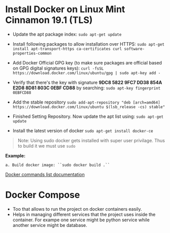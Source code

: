 # Install Docker on Linux Mint Cinnamon 19.1 (TLS)
  - Update the apt package index:
    ``sudo apt-get update``
    
  - Install following packages to allow installation over HTTPS:
  ``sudo apt-get install apt-transport-https ca-certificates curl software-properties-common``
  
  - Add Docker Official GPG key (to make sure packages are official based on GPG digital signatures keys):
  ``curl -fsSL https://download.docker.com/linux/ubuntu/gpg | sudo apt-key add -``
  
  - Verify that there's the key with signature **9DC8 5822 9FC7 DD38 854A E2D8 8D81 803C 0EBF CD88** by searching:
  ``sudo apt-key fingerprint 0EBFCD88``
  
  - Add the stable repository
  ``sudo add-apt-repository "deb [arch=amd64] https://download.docker.com/linux/ubuntu $(lsb_release -cs) stable"``
  
  - Finished Setting Repository. Now update the apt list using:
  ``sudo apt-get update``
  
  - Install the latest version of docker
  ``sudo apt-get install docker-ce``
> Note: Using sudo docker gets installed with super user privilage. Thus to build it we must use ``sudo``

  **Example:**

    a. Build docker image: ``sudo docker build .``
 
 [Docker commands list documentation](https://docs.docker.com/engine/reference/commandline/container_ls/)
 
 # Docker Compose
  - Too that allows to run the project on docker containers easily.
  - Helps in managing different services that the project uses inside the container. For exampe one service might be python service while another service might be database.
  
  
 
